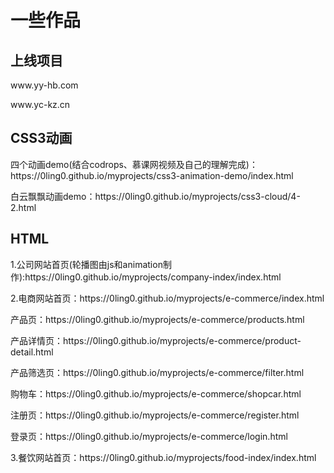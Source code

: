 # 一些作品
<h2>上线项目</h2>
<p>www.yy-hb.com</p>
<p>www.yc-kz.cn</p>

<h2>CSS3动画</h2>
<p>四个动画demo(结合codrops、慕课网视频及自己的理解完成)：https://0ling0.github.io/myprojects/css3-animation-demo/index.html</p>
<p>白云飘飘动画demo：https://0ling0.github.io/myprojects/css3-cloud/4-2.html</p>

<h2>HTML</h2>
<p>1.公司网站首页(轮播图由js和animation制作):https://0ling0.github.io/myprojects/company-index/index.html</p>

<p>2.电商网站首页：https://0ling0.github.io/myprojects/e-commerce/index.html</p>
<p> 产品页：https://0ling0.github.io/myprojects/e-commerce/products.html</p>
<p> 产品详情页：https://0ling0.github.io/myprojects/e-commerce/product-detail.html</p>
<p> 产品筛选页：https://0ling0.github.io/myprojects/e-commerce/filter.html</p>
<p> 购物车：https://0ling0.github.io/myprojects/e-commerce/shopcar.html</p>
<p> 注册页：https://0ling0.github.io/myprojects/e-commerce/register.html</p>
<p> 登录页：https://0ling0.github.io/myprojects/e-commerce/login.html</p>
        
<p>3.餐饮网站首页：https://0ling0.github.io/myprojects/food-index/index.html</p>
        
